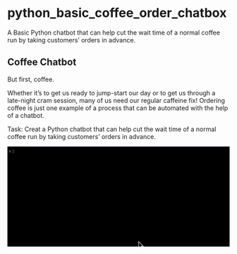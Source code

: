 # python_basic_coffee_order_chatbox
A Basic Python chatbot that can help cut the wait time of a normal coffee run by taking customers’ orders in advance. 

## Coffee Chatbot
But first, coffee.

Whether it’s to get us ready to jump-start our day or to get us through a late-night cram session, many of us need our regular caffeine fix! Ordering coffee is just one example of a process that can be automated with the help of a chatbot.

Task: Creat a Python chatbot that can help cut the wait time of a normal coffee run by taking customers’ orders in advance. 

![](cafe_chatbot.gif)
